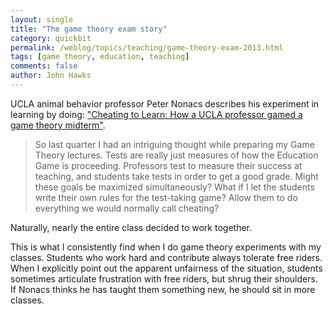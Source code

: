 ```yaml
---
layout: single 
title: "The game theory exam story" 
category: quickbit
permalink: /weblog/topics/teaching/game-theory-exam-2013.html
tags: [game theory, education, teaching] 
comments: false 
author: John Hawks 
---
```


UCLA animal behavior professor Peter Nonacs describes his experiment in learning by doing: <a href="http://blogs.kcrw.com/whichwayla/2013/04/cheating-to-learn-how-a-ucla-professor-gamed-a-game-theory-midterm">"Cheating to Learn: How a UCLA professor gamed a game theory midterm"</a>. 

<blockquote>So last quarter I had an intriguing thought while preparing my Game Theory lectures. Tests are really just measures of how the Education Game is proceeding. Professors test to measure their success at teaching, and students take tests in order to get a good grade.  Might these goals be maximized simultaneously? What if I let the students write their own rules for the test-taking game?  Allow them to do everything we would normally call cheating?</blockquote>

Naturally, nearly the entire class decided to work together.

This is what I consistently find when I do game theory experiments with my classes. Students who work hard and contribute always tolerate free riders. When I explicitly point out the apparent unfairness of the situation, students sometimes articulate frustration with free riders, but shrug their shoulders. If Nonacs thinks he has taught them something new, he should sit in more classes. 

